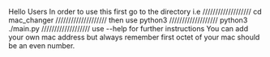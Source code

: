 Hello Users 
In order to use this first go to the directory i.e
///////////////////
cd mac_changer 
////////////////////
then use python3 
///////////////////
python3 ./main.py
///////////////////
use --help for further instructions
You can add your own mac address but always remember first octet of your mac should be an even number.


